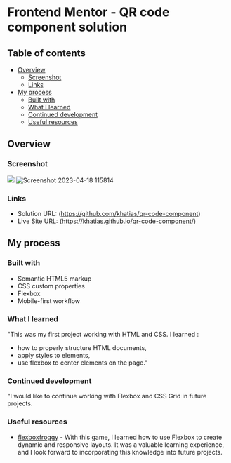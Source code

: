 # Frontend Mentor - QR code component solution

## Table of contents

- [Overview](#overview)
  - [Screenshot](#screenshot)
  - [Links](#links)
- [My process](#my-process)
  - [Built with](#built-with)
  - [What I learned](#what-i-learned)
  - [Continued development](#continued-development)
  - [Useful resources](#useful-resources)




## Overview


### Screenshot

![](./screenshot.jpg)
![Screenshot 2023-04-18 115814](https://user-images.githubusercontent.com/130936157/232835007-273cbc49-0a83-4f61-8c72-91db7c430b49.png)





### Links

- Solution URL: (https://github.com/khatias/qr-code-component)
- Live Site URL: (https://khatias.github.io/qr-code-component/)

## My process

### Built with

- Semantic HTML5 markup
- CSS custom properties
- Flexbox
- Mobile-first workflow

### What I learned

"This was my first project working with HTML and CSS. I learned :
- how to properly structure HTML documents, 
- apply styles to elements, 
- use flexbox to center elements on the page."


### Continued development

"I would like to continue working with Flexbox and CSS Grid in future projects.



### Useful resources

- [flexboxfroggy](https://flexboxfroggy.com/) - With this game, I learned how to use Flexbox to create dynamic and responsive layouts. It was a valuable learning experience, and I look forward to incorporating this knowledge into future projects.




